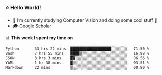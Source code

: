 ### ⭐️ Hello World!

<!--
**hologerry/hologerry** is a ✨ _special_ ✨ repository because its `README.md` (this file) appears on your GitHub profile.

Here are some ideas to get you started:

- 🔭 I’m currently working and studying on Computer Vision
- 🌱 I’m currently learning at Peking University
- 💬 Ask me about 
- 📫 How to reach me: E-mail
- 😄 Pronouns: he/his
- ⚡ Fun fact: Music is the Power
-->


- 🔭 I’m currently studying Computer Vision and doing some cool stuff 🤖
- 🎓 [Google Scholar](https://scholar.google.com/citations?user=3ykqW9wAAAAJ&hl=en)


📊 **This week I spent my time on**

<!--START_SECTION:waka-->

```txt
Python       33 hrs 22 mins  ██████████████████░░░░░░░   71.50 %
Bash         7 hrs 55 mins   ████▒░░░░░░░░░░░░░░░░░░░░   16.98 %
JSON         3 hrs 3 mins    █▓░░░░░░░░░░░░░░░░░░░░░░░   06.56 %
YAML         1 hr 38 mins    █░░░░░░░░░░░░░░░░░░░░░░░░   03.51 %
Markdown     22 mins         ▒░░░░░░░░░░░░░░░░░░░░░░░░   00.80 %
```

<!--END_SECTION:waka-->
